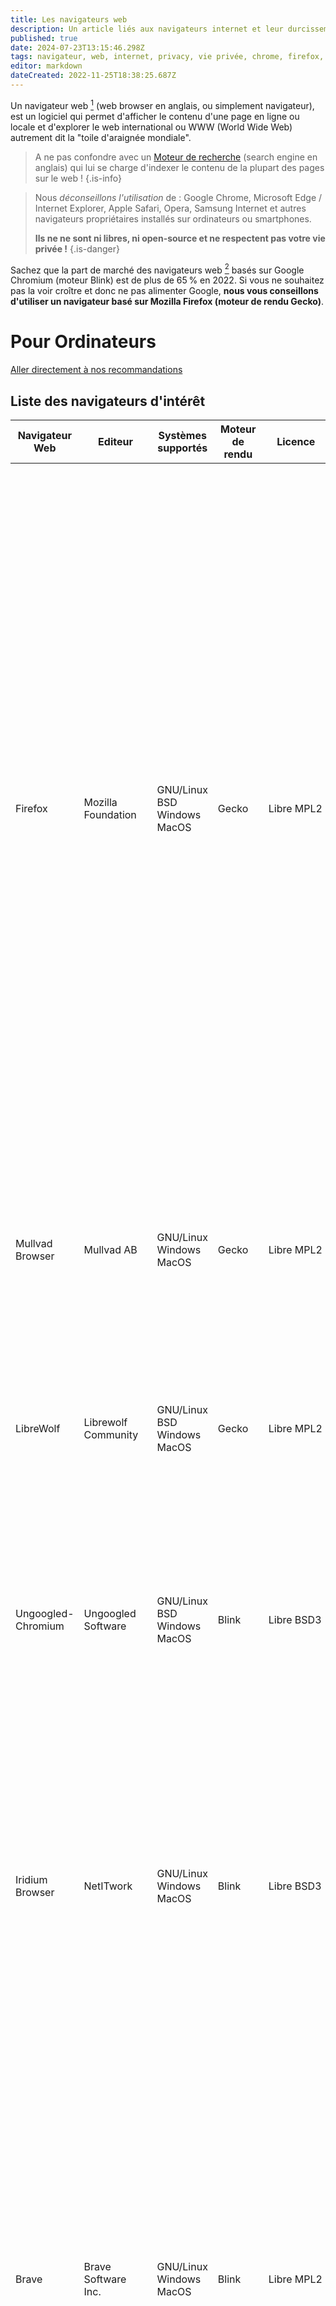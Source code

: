 ```yaml
---
title: Les navigateurs web
description: Un article liés aux navigateurs internet et leur durcissement...
published: true
date: 2024-07-23T13:15:46.298Z
tags: navigateur, web, internet, privacy, vie privée, chrome, firefox, debutant, intermédiaire, débutant, intermediaire
editor: markdown
dateCreated: 2022-11-25T18:38:25.687Z
---
```


Un navigateur web [^¹] (web browser en anglais, ou simplement navigateur), est un logiciel qui permet d'afficher le contenu d'une page en ligne ou locale et d'explorer le web international ou WWW (World Wide Web) autrement dit la "toile d'araignée mondiale".

[^¹]: [Navigateur web](https://fr.wikipedia.org/wiki/Navigateur_web)

> A ne pas confondre avec un [Moteur de recherche](/debutant/moteurs-recherche) (search engine en anglais) qui lui se charge d'indexer le contenu de la plupart des pages sur le web !
{.is-info}

> Nous _déconseillons l'utilisation_ de : Google Chrome, Microsoft Edge / Internet Explorer, Apple Safari, Opera, Samsung Internet et autres navigateurs propriétaires installés sur ordinateurs ou smartphones.
> 
> **Ils ne ne sont ni libres, ni open-source et ne respectent pas votre vie privée !**
{.is-danger}

Sachez que la part de marché des navigateurs web [^²] basés sur Google Chromium (moteur Blink) est de plus de 65 % en 2022. Si vous ne souhaitez pas la voir croître et donc ne pas alimenter Google, **nous vous conseillons d'utiliser un navigateur basé sur Mozilla Firefox (moteur de rendu Gecko)**.

[^²]: [Part de marché](https://fr.wikipedia.org/wiki/Parts_de_march%C3%A9_des_navigateurs_web) des navigateurs web dans le monde.

# Pour Ordinateurs

[Aller directement à nos recommandations](#nos-recommandations)

## Liste des navigateurs d'intérêt

| Navigateur Web | Editeur | Systèmes supportés | Moteur de rendu | Licence | Open Source | Installation |  Commentaires |
|----------|----------|----------|----------|----------|----------|----------|----------|
| Firefox | Mozilla <br>Foundation | GNU/Linux<br>BSD<br>Windows<br>MacOS<br> | Gecko | Libre MPL2 | Oui | Depuis votre logithèque Linux ou<br>[instructions sur le site](https://www.mozilla.org/fr/firefox/new/) | Firefox de la fondation Mozilla est controversé pour ses "anti-fonctionnalités", ses traqueurs et la mise en avant de moteurs de recherches non libres, <br>mais il contribue à faire exister une alternative face à l’hégémonie de Google !<br>Il est possible de re-paramétrer Firefox afin de s'affranchir de ces anti-fonctions mais cela reste fastidieux à mettre en place. Le projet s'appelle [Arkenfox](https://github.com/arkenfox/user.js/wiki).<br>Quelques guides ou outils pour faciliter sa mise en place sont disponibles :<br>- Guide [firefox-hardening](https://github.com/trinityprivacy/firefox-hardening)<br>- Outil [Arkenfox-Soft](https://github.com/trytomakeyouprivate/Arkenfox-softening)<br>- Henri de [Techlore](https://yewtu.be/watch?v=F7-bW2y6lcI) a publié une vidéo sur ce sujet également. <br><br>_Quelques précisions_ :<br>- Firefox Fenix est la version mobile de Firefox. Voir section dédiée.<br>- Firefox ESR (Extended Support Release) cible les entreprises mais constitue souvent le navigateur par défaut dans les distributions GNU/Linux. |
| Mullvad Browser | Mullvad AB | GNU/Linux<br>Windows<br>MacOS<br> | Gecko | Libre MPL2 | Oui | Depuis votre logithèque Linux ou<br>[instructions sur le site](https://mullvad.net/fr/browser) | Petit nouveau en provenance de Mullvad, le mandataire VPN très connu et de The Tor Project, à l'origine du fameux Tor Browser.<br>Sur une base Firefox "durcie" (hardened) avec une intégration de Tor afin de réduire le fingerprinting |
| LibreWolf | Librewolf <br>Community | GNU/Linux<br>BSD<br>Windows<br>MacOS<br> | Gecko | Libre MPL2 | Oui | Depuis votre logithèque Linux ou<br>[Instructions sur le site](https://librewolf.net/installation/) | Un fork de Firefox axé sur la sécurité et la vie privée. À privilégier si vous voulez lutter contre la suprématie de Google et recherchez un certain niveau<br>de "durcissement" de Firefox. |
| Ungoogled-Chromium | Ungoogled <br>Software | GNU/Linux<br>BSD<br>Windows<br>MacOS<br> | Blink | Libre BSD3 | Oui | Depuis votre logithèque Linux ou<br>[Instructions sur le site](https://github.com/ungoogled-software/ungoogled-chromium#downloads) | Rapide, dépourvu de traceurs et aucune télémétrie.<br>Il s'agit de développeurs tiers et même s'il leur suffit d'adapter les patchs Chromium, les mises à jour peuvent avoir quelques jours de retard.<br>Note : éviter le navigateur nommé Chromium (de Google) ! |
| Iridium Browser | NetITwork | GNU/Linux<br>Windows<br>MacOS<br> | Blink | Libre BSD3 | Oui |  [Instructions sur le site](https://iridiumbrowser.de/downloads/) | Quelques soucis de mises à jour il y a quelques temps l'avaient mis en retrait. C'est cependant réglé et l'équipe est plutôt réactive concernant les mises à jour.<br>Il prend pour base Chromium qu'il durcit au maximum et supprime la télémétrie. Lui reste tout de même quelques petits points, heureusement configurables<br>pour supprimer totalement la télémétrie : cf. [cette page](https://spyware.neocities.org/guides/iridium)  |
| Brave | Brave Software<br>Inc. | GNU/Linux<br>Windows<br>MacOS<br> | Blink | Libre MPL2 | Oui |  Pour PC [instructions sur le site](https://brave.com/download/) | Créé par Brendan Eich, le co-fondateur de Mozilla et le créateur de JavaScript. Brave est rapide, bloque les pisteurs, permet de naviguer sur le réseau Tor<br> (via navigation privée) et intègre son propre moteur de recherche [Brave Search](https://search.brave.com/).<br>- Cependant Brave est controversé dans la communauté car il est possible que le navigateur collecte quelques données [^3], [^4], [^5], [^6] et [^7]<br>- <span class="red-text">Même s'il est fort probable que Brave ait évolué sur ces aspects car ils semblent écouter leur communauté, il est important de peser les "pour" <br>et les "contre" pour l'utilisation de ce navigateur.</span> |
| Vivaldi | Vivaldi <br>Technologies | GNU/Linux<br>Windows<br>MacOS<br> | Blink | Propriétaire | Non <br>(pas entièrement) |  Pour PC [instructions sur le site](https://vivaldi.com/fr/download/) | Vivaldi est le navigateur le plus paramétrable sur le marché. Ses performances sont louées par la communauté.<br>Cela dit, le gros handicap de ce navigateur est qu'il n'est pas entièrement open source (son interface utilisateur est sous licence propriétaire et à sources <br>fermées) et on ne peut pas dire qu'ils aient fait des efforts concernant la vie privée de leurs utilisateurs : utilisation de Google SafeBrowsing et autres joyeusetés...<br>Même si cela peut encore évoluer dans le bon sens... |
| Tor Browser | The Tor <br>Project | GNU/Linux<br>BSD<br>Windows<br>MacOS<br> | Gecko | Libre Diverse | Oui |  Depuis votre logithèque Linux ou<br>[instructions sur le site](https://www.torproject.org/download/) | Développé dans le cadre du projet Tor et basé sur Firefox ESR, ce navigateur dispose d'une sécurité renforcée et permet de parcourir le web via un circuit <br>"en oignon" et ses multiples proxies d'anonymisation.<br>Il ralentit cependant la navigation et est loin d'être parfait. Il est conseillé de ne l'utiliser que si vous voulez conserver un certain anonymat ou pour parcourir <br>les sites en .onion dans un environnement sécurisé (Whonix par ex.) |
| Pale Moon | Moonchild <br>Productions | GNU/Linux<br>Windows | Goanna | Libre MPL2 | Oui |  [Instructions GNU/Linux](https://linux.palemoon.org/)<br>[Instructions Windows](https://www.palemoon.org/download.shtml) | Basé sur Firefox ESR avec un moteur de rendu forké sur Gecko, il ressemble à la version des années 2010. Il supporte encore Flash Player.<br> Malheureusement, le navigateur ne fait pas que des bons choix ces derniers temps, et n'arrive pas à rattraper son retard. <br>De plus le départ de certaines personnes du projet font que celui-ci n'est plus tout à fait une alternative crédible :( ! |
| Links | Twibright <br>Labs | GNU/Linux<br>Windows<br>MacOS<br> | Terminal Text | Libre GPL2 | Oui |  Depuis les dépôts | Navigateur en mode texte, parfait sur un serveur. Il permet de naviguer en couleur, télécharger en HTTP, HTTPS et FTP. |
{.dense}

[^3]: [Brave Browser](https://www.reddit.com/r/privacytoolsIO/comments/gytwmd/brave_browser_privacytoolsio_and_the_negativity/) discussions sur ses points négatifs
[^4]: [Pourquoi Brave est-il décrié?](https://www.reddit.com/r/privacytoolsIO/comments/i7tfgp/why_is_there_a_negative_stigma_against_brave/)
[^5]: [Brave Browser Controversies](https://wikiless.org/wiki/Brave_(web_browser)#Controversies)
[^6]: [Brave Browser Analysis](https://spyware.neocities.org/articles/brave)
[^7]: [The shady world of Brave selling copyrighted data for AI training](https://stackdiary.com/brave-selling-copyrighted-data-for-ai-training/)

## Nos recommandations

Le marché des navigateurs suit un peu sur le même chemin que les moteurs de recherche malheureusement. Le marché est tel que nous n'en recommandons que très peu :
- [Ungoogled Chromium *est probablement un des choix à faire. Il est néanmoins nécessaire de le configurer correctement \**](https://github.com/ungoogled-software/ungoogled-chromium#downloads)
- [Librewolf *est une excellente alternative sur base firefox, même si quelques requêtes Mozilla sont encore présentes au démarrage*](https://librewolf.net/installation/)
- [Mullvad Browser *est ici encore une très bonne alternative sur base firefox, jeune certes, mais fournissant toutes les fonctionnalités nécessaires*](https://mullvad.net/fr/browser)
{.links-list}

\* : Voir notre [tutoriel](/tutoriels/ungoogled-chromium) afin de configurer correctement Ungoogled Chromium.

> _Note sur Tor Browser_ : nous ne recommandons pas forcément ce navigateur pour un usage quotidien, **mais pour des recherches ciblées**. S'il est utilisé sur un support adéquat comme Whonix et Tails, cela vous apporte une sécurité supplémentaire...
> *Tor Project a énormément travaillé sur le contournement du fingerprinting, probablement au détriment de la sécurité. De plus n'importe quel autre navigateur est capable de visiter les sites .onion ou d'utiliser le réseau Tor (pour peu que vous le configuriez correctement : en effet, par ex. Proxy Tor ou Orbot+RPV sur téléphone etc.) et ceux-ci ne souffrent pas de versions de retard (et donc de failles héritées de ces versions)*.
{.is-info}

# Pour Téléphones

[Aller directement à nos recommandations](#nos-recommandations-1)

## Liste des navigateurs d'intérêt

| Navigateur Web | Editeur | Systèmes supportés | Moteur de rendu | Licence | Installation |  Commentaires |
|----------|----------|----------|----------|----------|----------|----------|
| Mull | Divested Mobile | Android | Gecko | Libre AGPL3 | Installer [F-Droid](https://f-droid.org/F-Droid.apk) et installer ensuite Mull depuis F-Droid | Mull est à Android ce que LibreWolf est aux ordinateurs. Rapide, dépourvue de trackers, très peu de télémétrie. |
| Fennec | F-droid | Android | Gecko | Libre MPL2 | Installer [F-Droid](https://f-droid.org/F-Droid.apk) et installer ensuite Fennec depuis F-Droid | Fennec est un fork de Mozilla Fenix, avec la suppression d'une partie de la télémétrie. Il possède toujours <br>des connexions avec Mozilla et Google et n'est donc pas entièrement dépourvu de trackers. |
| Tor Browser | The Tor Project | Android | Gecko | Libre MPL2 | Installer [F-Droid](https://f-droid.org/F-Droid.apk) puis activer le dépôt **Guardian** et installer <br>ensuite Tor Browser depuis F-Droid | Voir ci-haut. |
| Brave | Brave Inc. | Android | Blink | Libre MPL2 | Installer [F-Droid](https://f-droid.org/F-Droid.apk) puis depuis celui-ci installer [AuroraStore](https://f-droid.org/en/packages/com.aurora.store/)<br>et enfin depuis Aurora Store, installer Brave | Voir ci-haut. |
| ~~Bromite~~ | Calyx Institute | Android | Blink | Libre GPL3 | Installer [F-Droid](https://f-droid.org/F-Droid.apk) puis activer le [dépôt](https://www.bromite.org/fdroid) et installer ensuite <br>Bromite depuis F-Droid | Bromite est à Android ce que Ungoogled-Chromium est aux ordinateurs. Installé par défaut sur CalyxOs.<br><span class="red-text">**Note 1 : Les développeurs de Bromite ont cessé les développements de l'application (cf. leur message [ici](https://github.com/bromite/bromite/discussions/2573)). <br>Bromite ne doit plus être utilisé.**</span> <br><span class="red-text">**Note 2 : Un fork a été fait par quelques développeurs, qui appellent maintenant l'application [Cromite](https://github.com/uazo/cromite). <br>Nous recommandons néanmoins d'attendre avant d'utiliser Cromite afin d'avoir le plus de recul possible <br>sur le sérieux de l'équipe.**</span> |
| Vanadium | Graphene | Android | Blink | Libre GPL3 | - | [Vanadium](https://github.com/GrapheneOS/Vanadium) n'est disponible que sur GrapheneOS et est basé lui aussi sur Ungoogled-Chromium. |
| Vivaldi | Vivaldi <br>Technologies | Android | Blink | Non <br>(pas entièrement) |  Pour PC [instructions sur le site](https://vivaldi.com/fr/download/) | Voir ci-haut. |
{.dense}

## Nos recommandations

Le marché des navigateurs sur mobile est encore pire que celui sur PC fixe :
- [Vanadium *pour la sécurité (uniquement disponible sur Pixels)*](https://github.com/GrapheneOS/Vanadium)
- [Mull *est l'alternative crédible sur base Gecko*](https://gitlab.com/divested-mobile/mull-fenix)
{.links-list}

# Extensions
Les extensions (aussi nommées Plug-in, Add-on) sont des modules tiers externes, développés par des personnes autres que l'équipe en charge du navigateur et s'ajoutent au navigateur afin d'enrichir ses fonctionnalités.

> Attention toutefois à ne pas surcharger le navigateur en extensions, d'une part pour éviter de ralentir le logiciel mais aussi pour réduire l'unicité du navigateur (cf. "fingerprint").
{.is-danger}

## Anti-pistage
Dans cette catégorie, la plus importante, nous nommons cela génériquement les "anti-traceur", car ce type d'extension est en fait celle qui vous permettra de couper tous les liens de collecte par des tiers de façon plus ou moins robuste :

- [uBlock Origin](https://github.com/gorhill/uBlock) : L'un des meilleurs dans ce domaine. Bloque les publicités et les traceurs et permet d'ajouter des règles de filtrage strictes et spécifiques si nécessaire. *(Attention, uBlock tout court est une arnaque.)*
	- [uBlock Origin *Adblocker*](https://addons.mozilla.org/firefox/addon/ublock-origin/) Pour navigateurs sur base Firefox (*Déjà pré-installé sur Librewolf*)
	- [uBlock Origin *Adblocker*](https://chrome.google.com/webstore/detail/ublock-origin/cjpalhdlnbpafiamejdnhcphjbkeiagm) Pour navigateurs sur base Chromium
	- [uBlock Origin *Adblocker*](https://github.com/gorhill/uBlock-for-firefox-legacy/releases) Pour navigateurs Pale Moon
	{.links-list}
- [AdGuard](https://adguard.com/fr/welcome.html) : Une alternative crédible à uBlock Origin. Au délà de bloquer également les publicités et les traceurs, AdGuard ajoute quelques protections additionnelles comme par exemple éviter les fuites d'IP (WebRTC protection, même s'il est possible de l'activer directement par le navigateur).
	- [AdGuard *Adblocker*](https://addons.mozilla.org/fr/firefox/addon/adguard-adblocker/) Pour navigateurs sur base Firefox
	- [AdGuard *Adblocker*](https://chrome.google.com/webstore/detail/adguard-adblocker/bgnkhhnnamicmpeenaelnjfhikgbkllg) Pour navigateurs sur base Chromium
	{.links-list}
- [Decentraleyes](https://decentraleyes.org/) : Pas une alternative à uBlock Origin ou AdGuard mais plutôt un *complément*. Cette extension permet simplement de réduire voire supprimer les requêtes vers des sites tiers qui fournissent des librairies, en profitant pour stocker vos données personnelles au passage. **Attention à bien le configurer avec uBlock Origin**.
	- [Decentraleyes *Anti-CDN*](https://addons.mozilla.org/fr/firefox/addon/decentraleyes/) Pour navigateurs sur base Firefox
	- [Decentraleyes *Anti-CDN*](https://chrome.google.com/webstore/detail/decentraleyes/ldpochfccmkkmhdbclfhpagapcfdljkj) Pour navigateurs sur base Chromium
	- [Decentraleyes *Anti-CDN*](https://addons.palemoon.org/addon/decentraleyes/) Pour navigateurs Pale Moon
	{.links-list}
- [LocalCDN](https://codeberg.org/nobody/LocalCDN) : Une alternative plus puissante de Decentraleyes. LocalCDN est en fait un fork de Decentraleyes, plus complet en termes de librairies tierces gérées. **Attention à bien le configurer avec uBlock Origin**.
	- [LocalCDN *Anti-CDN*](https://addons.mozilla.org/fr/firefox/addon/localcdn-fork-of-decentraleyes/) Pour navigateurs sur base Firefox
	- [LocalCDN *Anti-CDN*](https://chrome.google.com/webstore/detail/localcdn/njdfdhgcmkocbgbhcioffdbicglldapd) Pour navigateurs sur base Chromium
	{.links-list}

Sans doute la plus puissante et plus complète des extensions,  mais _**réservé aux utilisateurs initiés**_ : 
- **uMatrix** : Il s'agit en fait plus d'un "*Pare-Feu Navigateur*" qu'un simple Adblocker, ce qui en fait une extension qui combine uBlock Origin et LocalCDN... Il est possible de finement régler la configuration de chaque site visité : par défaut, uMatrix n'autorise que le strict nécessaire, ce qui rend la majorité des sites illisibles cela dit. À vous donc d'activer les blocs nécessaires pour rendre la lisibilité correcte ou accepter de ne pas visiter le site en question (c'est un choix possible !).
	- [uMatrix *localFW*](https://addons.mozilla.org/en-US/firefox/addon/umatrix/) Pour navigateurs sur base Firefox
	- [uMatrix *localFW*](https://chrome.google.com/webstore/detail/umatrix/ogfcmafjalglgifnmanfmnieipoejdcf) Pour navigateurs sur base Chromium
	- [nMatrix *localFW*](https://addons.palemoon.org/addon/ematrix/) Pour navigateurs Pale Moon
	{.links-list}

> uMatrix semble ne plus être maintenu, cela dit l'utilisation d'internet n'a pas évolué depuis ! Les mécanismes restent les mêmes.
> Pour ceux qui croient également que uBlock Origin reprend toutes les fonctionnalités de uMatrix, c'est faux ; uMatrix permet bien plus et plus finement de gérer les sites web.
{.is-info}

## URLs
- [ClearURLs](https://docs.clearurls.xyz/1.23.0/) Permet le nettoyage des URLs de tous paramètres intrusifs.
	- [ClearURLs *URLs*](https://addons.mozilla.org/fr/firefox/addon/clearurls/) Pour navigateurs sur base Firefox
	- [ClearURLs *URLs*](https://chrome.google.com/webstore/detail/clearurls/lckanjgmijmafbedllaakclkaicjfmnk) Pour navigateurs sur base Chromium
	{.links-list}
- [Redirector](http://einaregilsson.com/redirector/) Redirigent Youtube, Twitter, Instagram vers des alternatives libres. Redirector nécessite une configuration manuelle, en ajoutant les URLs de redirection.
	- [Redirector *URLs*](https://addons.mozilla.org/fr/firefox/addon/redirector/) Pour navigateurs sur base Firefox
	- [Redirector *URLs*](https://chrome.google.com/webstore/detail/redirector/ocgpenflpmgnfapjedencafcfakcekcd) Pour navigateurs sur base Chromium
	{.links-list}
- [Libredirect](https://libredirect.github.io/) Redirigent Youtube, Twitter, Instagram vers des alternatives libres. Libredirect est déjà préconfiguré avec des URLs de redirection.
	- [Libredirect *URLs*](https://addons.mozilla.org/fr/firefox/addon/libredirect/) Pour navigateurs sur base Firefox
	- [Libredirect *URLs*](https://github.com/libredirect/libredirect/releases) Extension qui devra s'installer depuis les sources, car non disponible dans le store Google.
	{.links-list}


> Pour Libredirect sur base chromium :
> ~~ Télécharger la version Zip sur le dépôt github puis dézipper là.
> ~~ Se rendre dans `chrome://extensions` et activer le mode développeur.
> ~~ Rafraichir la page, puis cliquez sur 'Charger l'extension non empaquetée'.
> ~~ Choisissez le dossier extrait précédemment. 
> L'extension devrait se charger et s'ouvrir.
{.is-info}

## Cookies
- [I still don't care aboot cookies](https://github.com/OhMyGuus/I-Still-Dont-Care-About-Cookies) Bloque les bannières (parfois intrusives !) de certains sites vous proposant l'utilisation des cookies. 
**Nous réintégrons cette extension, qui est un fork de "I don't care about cookies" racheté récemment par Avast (et qui intègre un identifiant publicitaire !). Un développeur a donc décidé de continuer l'extension sans intégrer de traceur**.
	- [ISDCAC *Cookies*](https://addons.mozilla.org/fr/firefox/addon/istilldontcareaboutcookies) Pour navigateurs sur base Firefox
	- [ISDCAC *Cookies*](https://chrome.google.com/webstore/detail/i-still-dont-care-about-c/edibdbjcniadpccecjdfdjjppcpchdlm) Pour navigateurs sur base Chromium
	- [IDCAC *Cookies*](https://addons.palemoon.org/addon/i-dont-care-about-cookies/) Pour navigateurs Pale Moon
	{.links-list}
- [Cookie AutoDelete](https://mybrowseraddon.com/cookie-auto-delete.html) Détruit les cookies à la fermeture du navigateur (**il est à noter que Firefox propose nativement une option permettant la suppression des cookies à la fermeture du navigateur**)
	- [Cookie AutoDelete *Cookies*](https://addons.mozilla.org/fr/firefox/addon/cookie-autodelete/) Pour navigateurs sur base Firefox
	- [Cookie AutoDelete *Cookies*](https://chrome.google.com/webstore/detail/cookie-autodelete/fhcgjolkccmbidfldomjliifgaodjagh) Pour navigateurs sur base Chromium
	{.links-list}

## Scripts
- [NoScript](https://noscript.net/) _Destiné aux utilisateurs avertis_, il permet de désactiver site par site les scripts lancés (notamment javascript). Attention car de nombreux sites peuvent donc ne plus fonctionner normalement.
	- [NoScript *Javascript*](https://addons.mozilla.org/fr/firefox/addon/noscript/) Pour navigateurs sur base Firefox
	- [NoScript *Javascript*](https://chrome.google.com/webstore/detail/noscript/doojmbjmlfjjnbmnoijecmcbfeoakpjm) Pour navigateurs sur base Chromium
	{.links-list}


# Ressources d'intérêt
- [AdBlock Tester](https://adblock-tester.com/) afin d'effectuer un test de votre contournement des moyens publicitaires.
- [Coveryourtracks](https://coveryourtracks.eff.org/) un outil proposé par l'EFF afin de tester la robustesse de votre navigateur.

---
![CC BY-NC-SA](/by-nc-sa.png =9%x){.align-right} *Contributeur(s): marmotte, Ayo*
<br>